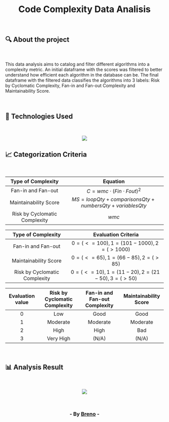 <h1 align = "center"> Code Complexity Data Analisis </h1><br>

<h2> &#128269; About the project </h2><br>

<p>This data analysis aims to catalog and filter different algorithms into a complexity metric. An initial dataframe with the scores 
was filtered to better understand how efficient each algorithm in the database can be. The final dataframe with the filtered data 
classifies the algorithms into 3 labels: Risk by Cyclomatic Complexity, Fan-in and Fan-out Complexity and Maintainability Score.</p><br>

<h2> &#128302; Technologies Used </h2><br>

<p align="center">
  <a href="https://skillicons.dev">
    <img src="https://skillicons.dev/icons?i=py" />
  </a>
</p>

<h2> &#128200; Categorization Criteria </h2><br>

| Type of Complexity            | Equation                                                    |
|:-----------------------------:|:-----------------------------------------------------------:|
| Fan-in and Fan-out            | $C = wmc \cdot (Fin \cdot Fout)^2$                          |
| Maintainability Score         | $MS = loopQty + comparisonsQty + numbersQty + variablesQty$ |
| Risk by Cyclomatic Complexity | $wmc$                                                       |

| Type of Complexity            | Evaluation Criteria                                         | 
|:-----------------------------:|:-----------------------------------------------------------:|
| Fan-in and Fan-out            | $0=(<= 100), 1=(101-1000), 2=(> 1000)$                      |
| Maintainability Score         | $0=(<= 65), 1=(66-85), 2=(> 85)$                            |
| Risk by Cyclomatic Complexity | $0=(<= 10), 1=(11-20), 2=(21-50), 3=(> 50)$                 |

| Evaluation value   | Risk by Cyclomatic Complexity | Fan-in and Fan-out Complexity | Maintainability Score |
|:------------------:|:-----------------------------:|:-----------------------------:|:---------------------:|
| 0                  | Low                           | Good                          | Good                  |
| 1                  | Moderate                      | Moderate                      | Moderate              |
| 2                  | High                          | High                          | Bad                   |
| 3                  | Very High                     | (N/A)                         | (N/A)                 |

<br><h2> &#128202; Analysis Result </h2><br>

<div align="center">
  <img src="https://github.com/Brevex/Code-Metric-Data-Analisis/blob/84451405bfd9952321e6ecb98d76beded072cad5/readme%20images/chart.png">
</div>

<br><h3 align = "center"> - By <a href = "https://www.linkedin.com/in/breno-barbosa-de-oliveira-810866275/" target = "_blank">Breno</a> - </h3>
